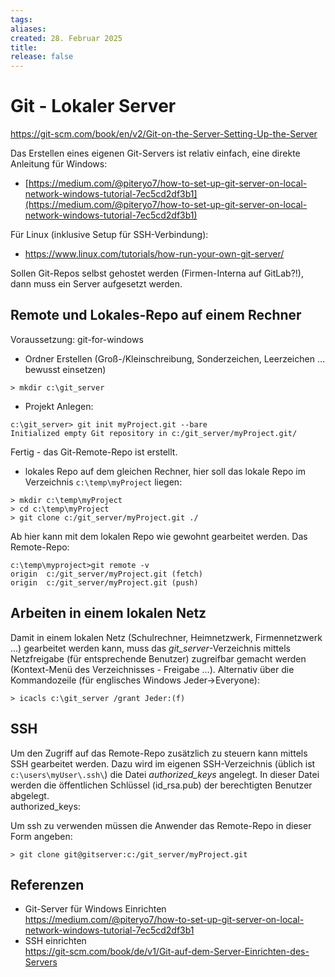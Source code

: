 ```yaml
---
tags: 
aliases: 
created: 28. Februar 2025
title: 
release: false
---
```


# Git - Lokaler Server

https://git-scm.com/book/en/v2/Git-on-the-Server-Setting-Up-the-Server

Das Erstellen eines eigenen Git-Servers ist relativ einfach, eine direkte Anleitung für Windows:
- [https://medium.com/@piteryo7/how-to-set-up-git-server-on-local-network-windows-tutorial-7ec5cd2df3b1](https://medium.com/@piteryo7/how-to-set-up-git-server-on-local-network-windows-tutorial-7ec5cd2df3b1)

Für Linux (inklusive Setup für SSH-Verbindung):
- <https://www.linux.com/tutorials/how-run-your-own-git-server/>

Sollen Git-Repos selbst gehostet werden (Firmen-Interna auf GitLab?!), dann muss ein Server aufgesetzt werden.

## Remote und Lokales-Repo auf einem Rechner

Voraussetzung: git-for-windows

- Ordner Erstellen (Groß-/Kleinschreibung, Sonderzeichen, Leerzeichen … bewusst einsetzen)

```
> mkdir c:\git_server
```

- Projekt Anlegen:

```
c:\git_server> git init myProject.git --bare
Initialized empty Git repository in c:/git_server/myProject.git/
```

Fertig - das Git-Remote-Repo ist erstellt.

- lokales Repo auf dem gleichen Rechner, hier soll das lokale Repo im Verzeichnis `c:\temp\myProject` liegen:

```
> mkdir c:\temp\myProject
> cd c:\temp\myProject
> git clone c:/git_server/myProject.git ./
```

Ab hier kann mit dem lokalen Repo wie gewohnt gearbeitet werden. Das Remote-Repo:

```
c:\temp\myproject>git remote -v
origin  c:/git_server/myProject.git (fetch)
origin  c:/git_server/myProject.git (push)
```

## Arbeiten in einem lokalen Netz

Damit in einem lokalen Netz (Schulrechner, Heimnetzwerk, Firmennetzwerk …) gearbeitet werden kann, muss das *git_server*-Verzeichnis mittels Netzfreigabe (für entsprechende Benutzer) zugreifbar gemacht werden (Kontext-Menü des Verzeichnisses - Freigabe …). Alternativ über die Kommandozeile (für englisches Windows Jeder->Everyone):

```
> icacls c:\git_server /grant Jeder:(f)
```

## SSH

Um den Zugriff auf das Remote-Repo zusätzlich zu steuern kann mittels SSH gearbeitet werden. Dazu wird im eigenen SSH-Verzeichnis (üblich ist `c:\users\myUser\.ssh\`) die Datei *authorized_keys* angelegt. In dieser Datei werden die öffentlichen Schlüssel (id_rsa.pub) der berechtigten Benutzer abgelegt.  
authorized_keys:

Um ssh zu verwenden müssen die Anwender das Remote-Repo in dieser Form angeben:

```
> git clone git@gitserver:c:/git_server/myProject.git
```

## Referenzen

- Git-Server für Windows Einrichten  
<https://medium.com/@piteryo7/how-to-set-up-git-server-on-local-network-windows-tutorial-7ec5cd2df3b1> 
- SSH einrichten  
<https://git-scm.com/book/de/v1/Git-auf-dem-Server-Einrichten-des-Servers> 